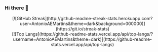### Hi there 👋

<!--
**AntonioAEMartins/AntonioAEMartins** is a ✨ _special_ ✨ repository because its `README.md` (this file) appears on your GitHub profile.

Here are some ideas to get you started:

- 🔭 I’m currently working on ...
- 🌱 I’m currently learning ...
- 👯 I’m looking to collaborate on ...
- 🤔 I’m looking for help with ...
- 💬 Ask me about ...
- 📫 How to reach me: ...
- 😄 Pronouns: ...
- ⚡ Fun fact: ...
-->

<div align="center">
  <div>
    [![GitHub Streak](http://github-readme-streak-stats.herokuapp.com?user=AntonioAEMartins&theme=dark&background=000000)](https://git.io/streak-stats)
  </div>
  <div>
    [![Top Langs](https://github-readme-stats.vercel.app/api/top-langs/?username=AntonioAEMartins&theme=dark)](https://github-readme-stats.vercel.app/api/top-langs)
  </div>
</div>

